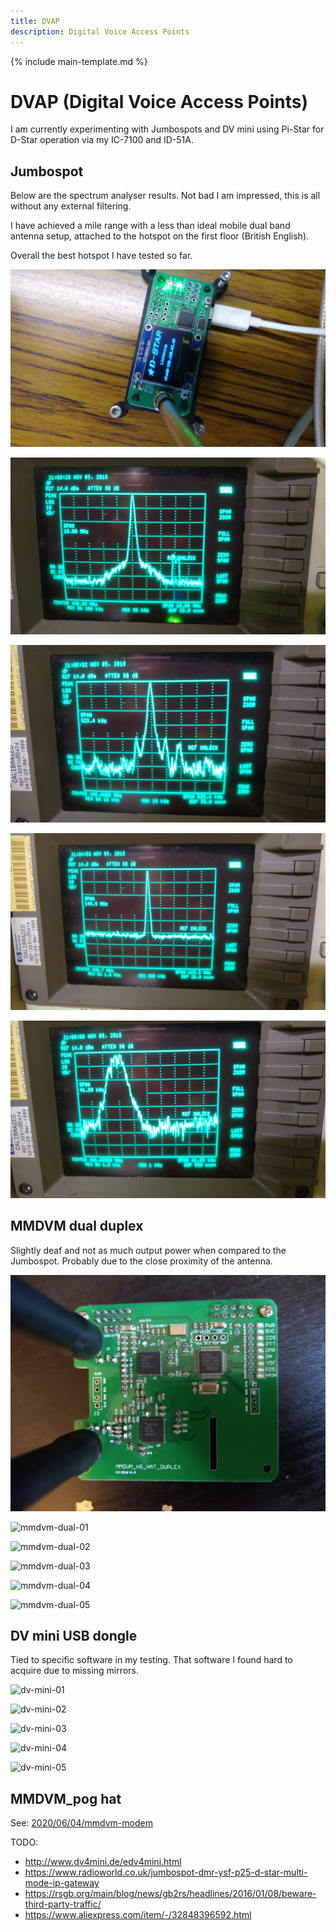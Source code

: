 ```yaml
---
title: DVAP
description: Digital Voice Access Points
---
```


{% include main-template.md %}

# DVAP (Digital Voice Access Points)

I am currently experimenting with Jumbospots and DV mini using Pi-Star for D-Star operation via my IC-7100 and ID-51A.

## Jumbospot

Below are the spectrum analyser results. Not bad I am impressed, this is all without any external filtering.

I have achieved a mile range with a less than ideal mobile dual band antenna setup, attached to the hotspot on the first floor (British English).

Overall the best hotspot I have tested so far.

![jumbospot](/assets/images/ham-radio/dvap/jumbospot.jpeg)

![jumbospot-01](/assets/images/ham-radio/dvap/jumbospot-01.jpeg)

![jumbospot-02](/assets/images/ham-radio/dvap/jumbospot-02.jpeg)

![jumbospot-03](/assets/images/ham-radio/dvap/jumbospot-03.jpeg)

![jumbospot-04](/assets/images/ham-radio/dvap/jumbospot-04.jpeg)

## MMDVM dual duplex

Slightly deaf and not as much output power when compared to the Jumbospot. Probably due to the close proximity of the antenna.

![mmdvm-dual](/assets/images/ham-radio/dvap/mmdvm-dual.jpeg)

![mmdvm-dual-01](/assets/images/ham-radio/dvap/mmdvm-dual-01.jpg)

![mmdvm-dual-02](/assets/images/ham-radio/dvap/mmdvm-dual-02.jpg)

![mmdvm-dual-03](/assets/images/ham-radio/dvap/mmdvm-dual-03.jpg)

![mmdvm-dual-04](/assets/images/ham-radio/dvap/mmdvm-dual-04.jpg)

![mmdvm-dual-05](/assets/images/ham-radio/dvap/mmdvm-dual-05.jpg)

## DV mini USB dongle

Tied to specific software in my testing. That software I found hard to acquire due to missing mirrors.

![dv-mini-01](/assets/images/ham-radio/dvap/dv-mini-01.jpg)

![dv-mini-02](/assets/images/ham-radio/dvap/dv-mini-02.jpg)

![dv-mini-03](/assets/images/ham-radio/dvap/dv-mini-03.jpg)

![dv-mini-04](/assets/images/ham-radio/dvap/dv-mini-04.jpg)

![dv-mini-05](/assets/images/ham-radio/dvap/dv-mini-05.jpg)

## MMDVM_pog hat

See: [2020/06/04/mmdvm-modem](https://2e0pgs.github.io/blog/hamradio/2020/06/04/mmdvm-modem/)

TODO:
* http://www.dv4mini.de/edv4mini.html
* https://www.radioworld.co.uk/jumbospot-dmr-ysf-p25-d-star-multi-mode-ip-gateway
* https://rsgb.org/main/blog/news/gb2rs/headlines/2016/01/08/beware-third-party-traffic/
* https://www.aliexpress.com/item/-/32848396592.html
